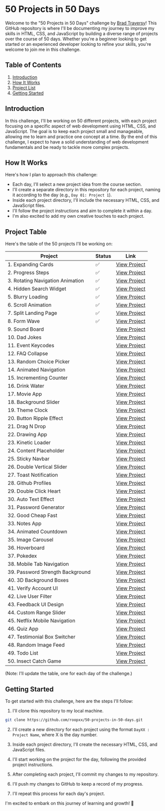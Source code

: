# 50 Projects in 50 Days

Welcome to the "50 Projects in 50 Days" challenge by [Brad Traversy](https://www.udemy.com/course/50-projects-50-days/)! This GitHub repository is where I'll be documenting my journey to improve my skills in HTML, CSS, and JavaScript by building a diverse range of projects over the course of 50 days. Whether you're a beginner looking to get started or an experienced developer looking to refine your skills, you're welcome to join me in this challenge.

## Table of Contents

1. [Introduction](#introduction)
2. [How It Works](#how-it-works)
3. [Project List](#project-table)
4. [Getting Started](#getting-started)

## Introduction

In this challenge, I'll be working on 50 different projects, with each project focusing on a specific aspect of web development using HTML, CSS, and JavaScript. The goal is to keep each project small and manageable, allowing me to learn and practice one concept at a time. By the end of this challenge, I expect to have a solid understanding of web development fundamentals and be ready to tackle more complex projects.

## How It Works

Here's how I plan to approach this challenge:

- Each day, I'll select a new project idea from the course section.
- I'll create a separate directory in this repository for each project, naming it according to the day (e.g., `Day 01: Project 1`).
- Inside each project directory, I'll include the necessary HTML, CSS, and JavaScript files.
- I'll follow the project instructions and aim to complete it within a day.
- I'm also excited to add my own creative touches to each project.

## Project Table

Here's the table of the 50 projects I'll be working on:

| Project                          | Status | Link                                                         |
| -------------------------------- | ------ | ------------------------------------------------------------ |
| 1. Expanding Cards               | ✅     | [View Project](https://expanding-cards-d1.netlify.app/)      |
| 2. Progress Steps                | ✅     | [View Project](https://progress-steps-d2.netlify.app/)       |
| 3. Rotating Navigation Animation | ✅     | [View Project](https://rotating-navigation-d3.netlify.app/)  |
| 4. Hidden Search Widget          | ✅     | [View Project](https://hidden-search-widget-d4.netlify.app/) |
| 5. Blurry Loading                | ✅     | [View Project](https://blurry-loading-d5.netlify.app/)       |
| 6. Scroll Animation              | ✅     | [View Project](https://scrolling-navigation-d6.netlify.app/) |
| 7. Split Landing Page            | ✅     | [View Project](https://split-landing-page-d7.netlify.app/)   |
| 8. Form Wave                     | ✅     | [View Project](https://form-wave-animation-d8.netlify.app/)  |
| 9. Sound Board                   |        | [View Project](#)                                            |
| 10. Dad Jokes                    |        | [View Project](#)                                            |
| 11. Event Keycodes               |        | [View Project](#)                                            |
| 12. FAQ Collapse                 |        | [View Project](#)                                            |
| 13. Random Choice Picker         |        | [View Project](#)                                            |
| 14. Animated Navigation          |        | [View Project](#)                                            |
| 15. Incrementing Counter         |        | [View Project](#)                                            |
| 16. Drink Water                  |        | [View Project](#)                                            |
| 17. Movie App                    |        | [View Project](#)                                            |
| 18. Background Slider            |        | [View Project](#)                                            |
| 19. Theme Clock                  |        | [View Project](#)                                            |
| 20. Button Ripple Effect         |        | [View Project](#)                                            |
| 21. Drag N Drop                  |        | [View Project](#)                                            |
| 22. Drawing App                  |        | [View Project](#)                                            |
| 23. Kinetic Loader               |        | [View Project](#)                                            |
| 24. Content Placeholder          |        | [View Project](#)                                            |
| 25. Sticky Navbar                |        | [View Project](#)                                            |
| 26. Double Vertical Slider       |        | [View Project](#)                                            |
| 27. Toast Notification           |        | [View Project](#)                                            |
| 28. Github Profiles              |        | [View Project](#)                                            |
| 29. Double Click Heart           |        | [View Project](#)                                            |
| 30. Auto Text Effect             |        | [View Project](#)                                            |
| 31. Password Generator           |        | [View Project](#)                                            |
| 32. Good Cheap Fast              |        | [View Project](#)                                            |
| 33. Notes App                    |        | [View Project](#)                                            |
| 34. Animated Countdown           |        | [View Project](#)                                            |
| 35. Image Carousel               |        | [View Project](#)                                            |
| 36. Hoverboard                   |        | [View Project](#)                                            |
| 37. Pokedex                      |        | [View Project](#)                                            |
| 38. Mobile Tab Navigation        |        | [View Project](#)                                            |
| 39. Password Strength Background |        | [View Project](#)                                            |
| 40. 3D Background Boxes          |        | [View Project](#)                                            |
| 41. Verify Account UI            |        | [View Project](#)                                            |
| 42. Live User Filter             |        | [View Project](#)                                            |
| 43. Feedback UI Design           |        | [View Project](#)                                            |
| 44. Custom Range Slider          |        | [View Project](#)                                            |
| 45. Netflix Mobile Navigation    |        | [View Project](#)                                            |
| 46. Quiz App                     |        | [View Project](#)                                            |
| 47. Testimonial Box Switcher     |        | [View Project](#)                                            |
| 48. Random Image Feed            |        | [View Project](#)                                            |
| 49. Todo List                    |        | [View Project](#)                                            |
| 50. Insect Catch Game            |        | [View Project](#)                                            |

(Note: I'll update the table, one for each day of the challenge.)

## Getting Started

To get started with this challenge, here are the steps I'll follow:

1. I'll clone this repository to my local machine.

```bash
git clone https://github.com/roopxx/50-projects-in-50-days.git
```

2. I'll create a new directory for each project using the format `DayXX : Project Name`, where X is the day number.

3. Inside each project directory, I'll create the necessary HTML, CSS, and JavaScript files.

4. I'll start working on the project for the day, following the provided project instructions.

5. After completing each project, I'll commit my changes to my repository.

6. I'll push my changes to GitHub to keep a record of my progress.

7. I'll repeat this process for each day's project.

I'm excited to embark on this journey of learning and growth! 🚀
